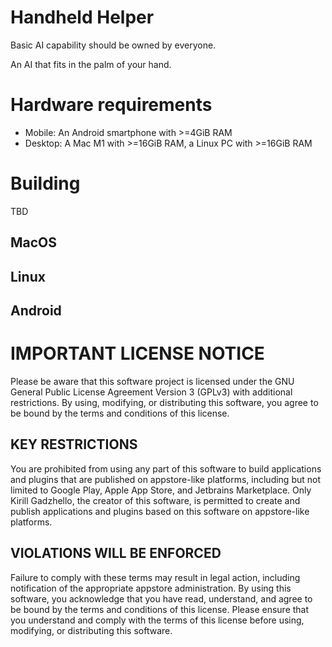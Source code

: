 # Handheld Helper

Basic AI capability should be owned by everyone.

An AI that fits in the palm of your hand.

# Hardware requirements
* Mobile: An Android smartphone with >=4GiB RAM
* Desktop: A Mac M1 with >=16GiB RAM, a Linux PC with >=16GiB RAM

# Building

TBD

## MacOS

## Linux

## Android

# IMPORTANT LICENSE NOTICE
Please be aware that this software project is licensed under the GNU General Public License Agreement Version 3 (GPLv3) with additional restrictions. By using, modifying, or distributing this software, you agree to be bound by the terms and conditions of this license.

## KEY RESTRICTIONS
You are prohibited from using any part of this software to build applications and plugins that are published on appstore-like platforms, including but not limited to Google Play, Apple App Store, and Jetbrains Marketplace.
Only Kirill Gadzhello, the creator of this software, is permitted to create and publish applications and plugins based on this software on appstore-like platforms.

## VIOLATIONS WILL BE ENFORCED
Failure to comply with these terms may result in legal action, including notification of the appropriate appstore administration. By using this software, you acknowledge that you have read, understand, and agree to be bound by the terms and conditions of this license.
Please ensure that you understand and comply with the terms of this license before using, modifying, or distributing this software.